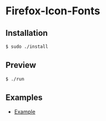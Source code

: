 # Firefox-Icon-Fonts

## Installation

```bash
$ sudo ./install
```

## Preview

```bash
$ ./run
```

## Examples

- [Example](http://youwenliang.github.io/Firefox_Icon-Fonts/)
